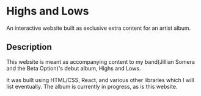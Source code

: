 # Highs and Lows
An interactive website built as exclusive extra content for an artist album.

## Description
This website is meant as accompanying content to my band(Jillian Somera and the Beta Option)'s debut album, Highs and Lows. 

It was built using HTML/CSS, React, and various other libraries which I will list eventually. The album is currently in progress, as is this website.
